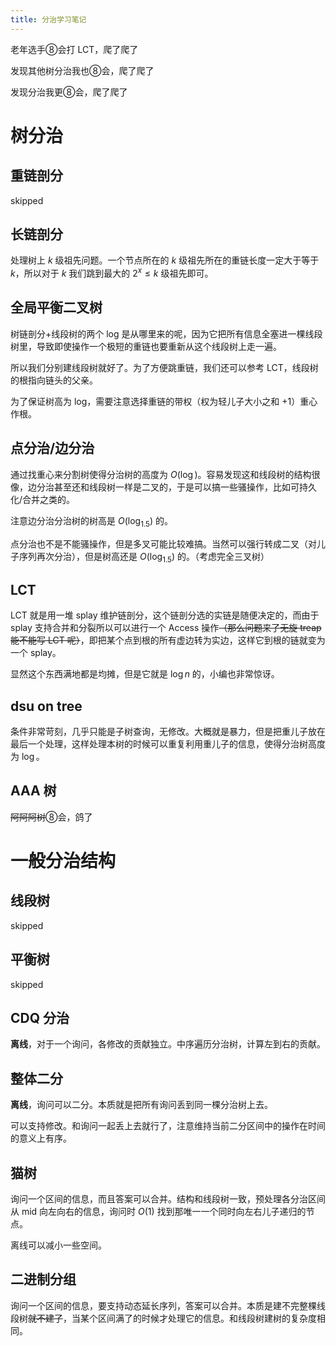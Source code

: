 ```yaml
---
title: 分治学习笔记
---
```


老年选手⑧会打 LCT，爬了爬了

发现其他树分治我也⑧会，爬了爬了

发现分治我更⑧会，爬了爬了

# 树分治

## 重链剖分

skipped

## 长链剖分

处理树上 $k$ 级祖先问题。一个节点所在的 $k$ 级祖先所在的重链长度一定大于等于 $k$，所以对于 $k$ 我们跳到最大的 $2^x\le k$ 级祖先即可。

## 全局平衡二叉树

树链剖分+线段树的两个 log 是从哪里来的呢，因为它把所有信息全塞进一棵线段树里，导致即使操作一个极短的重链也要重新从这个线段树上走一遍。

所以我们分别建线段树就好了。为了方便跳重链，我们还可以参考 LCT，线段树的根指向链头的父亲。

为了保证树高为 log，需要注意选择重链的带权（权为轻儿子大小之和 +1）重心作根。

## 点分治/边分治

通过找重心来分割树使得分治树的高度为 $O(\log)$。容易发现这和线段树的结构很像，边分治甚至还和线段树一样是二叉的，于是可以搞一些骚操作，比如可持久化/合并之类的。

注意边分治分治树的树高是 $O(\log_{1.5})$  的。

点分治也不是不能骚操作，但是多叉可能比较难搞。当然可以强行转成二叉（对儿子序列再次分治），但是树高还是 $O(\log_{1.5})$ 的。（考虑完全三叉树）

## LCT

LCT 就是用一堆 splay 维护链剖分，这个链剖分选的实链是随便决定的，而由于 splay 支持合并和分裂所以可以进行一个 Access 操作~~（那么问题来了无旋 treap 能不能写 LCT 呢）~~，即把某个点到根的所有虚边转为实边，这样它到根的链就变为一个 splay。

显然这个东西满地都是均摊，但是它就是 $\log n$ 的，小编也非常惊讶。

## dsu on tree

条件非常苛刻，几乎只能是子树查询，无修改。大概就是暴力，但是把重儿子放在最后一个处理，这样处理本树的时候可以重复利用重儿子的信息，使得分治树高度为 $\log$。

## AAA 树

~~阿阿阿树~~⑧会，鸽了

# 一般分治结构

## 线段树

skipped

## 平衡树

skipped

## CDQ 分治

**离线**，对于一个询问，各修改的贡献独立。中序遍历分治树，计算左到右的贡献。

## 整体二分

**离线**，询问可以二分。本质就是把所有询问丢到同一棵分治树上去。

可以支持修改。和询问一起丢上去就行了，注意维持当前二分区间中的操作在时间的意义上有序。

## 猫树

询问一个区间的信息，而且答案可以合并。结构和线段树一致，预处理各分治区间从 mid 向左向右的信息，询问时 $O(1)$ 找到那唯一一个同时向左右儿子递归的节点。

离线可以减小一些空间。

## 二进制分组

询问一个区间的信息，要支持动态延长序列，答案可以合并。本质是建不完整棵线段树~~就不建了~~，当某个区间满了的时候才处理它的信息。和线段树建树的复杂度相同。